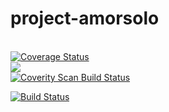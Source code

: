 # project-amorsolo
<br/>
<a href='https://coveralls.io/github/titomarifrancis/project-amorsolo?branch=master'><img src='https://coveralls.io/repos/github/titomarifrancis/project-amorsolo/badge.svg?branch=master' alt='Coverage Status' /></a>
<br/>
<a href="https://www.codacy.com/manual/titomarifrancis/project-amorsolo?utm_source=github.com&amp;utm_medium=referral&amp;utm_content=titomarifrancis/project-amorsolo&amp;utm_campaign=Badge_Grade"><img src="https://api.codacy.com/project/badge/Grade/c72041093afc4184a71386ec04077e59"/></a>
<br/>
<a href="https://scan.coverity.com/projects/project-amorsolo">
  <img alt="Coverity Scan Build Status"
       src="https://scan.coverity.com/projects/22714/badge.svg"/>
</a>

[![Build Status](https://travis-ci.com/titomarifrancis/project-amorsolo.svg?token=2McMYVofsmsVSsn6K8PH&branch=master)](https://travis-ci.com/titomarifrancis/project-amorsolo)
